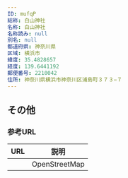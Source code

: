 ```yaml
---
ID: mufqP
総称: 白山神社
名称: 白山神社
名称読み: null
別名: null
都道府県: 神奈川県
区域: 横浜市
緯度: 35.4828657
経度: 139.6441192
郵便番号: 2210042
住所: 神奈川県横浜市神奈川区浦島町３７３−７
---
```


## その他

### 参考URL

| URL | 説明          |
| --- | ------------- |
|     | OpenStreetMap |
